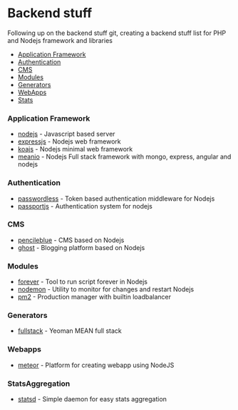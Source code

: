 Backend stuff
========================

Following up on the backend stuff git, creating a backend stuff list for PHP and Nodejs framework and libraries

- [Application Framework](#application-framework)
- [Authentication](#authentication)
- [CMS](#cms)
- [Modules](#modules)
- [Generators](#generators)
- [WebApps](#webapps)
- [Stats](#statsaggregation)

### Application Framework
- [nodejs](https://nodejs.org/) - Javascript based server
- [expressjs](http://expressjs.com/) - Nodejs web framework
- [koajs](http://koajs.com/) - Nodejs minimal web framework
- [meanio](http://mean.io/#!/) - Nodejs Full stack framework with mongo, express, angular and nodejs


### Authentication
- [passwordless](https://passwordless.net/) - Token based authentication middleware for Nodejs
- [passportjs](http://passportjs.org/) - Authentication system for nodejs


### CMS
- [pencileblue](https://pencilblue.org/) - CMS based on Nodejs
- [ghost](https://ghost.org/) - Blogging platform based on Nodejs

### Modules
- [forever](https://github.com/foreverjs/forever) - Tool to run script forever in Nodejs
- [nodemon](http://nodemon.io/) - Utility to monitor for changes and restart Nodejs
- [pm2](https://www.npmjs.com/package/pm2) - Production manager with builtin loadbalancer

### Generators
- [fullstack](https://github.com/DaftMonk/generator-angular-fullstack) - Yeoman MEAN full stack

### Webapps
- [meteor](https://www.meteor.com/) - Platform for creating webapp using NodeJS

### StatsAggregation
- [statsd](https://github.com/etsy/statsd) - Simple daemon for easy stats aggregation
